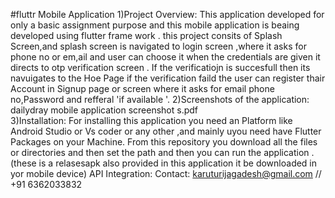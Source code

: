 #fluttr Mobile Application
1)Project Overview: This application developed for only a basic assignment purpose and this mobile application is beaing developed using flutter frame work .
                     this project consits of Splash Screen,and splash screen is navigated to login screen ,where it asks for phone no or em,ail and user can choose it when the credentials are given it directs to otp verification screen .
If the verificatiojn is succesfull then its navuigates to the Hoe Page if the verification faild the user can register thair Account in Signup page or screen where it asks for email phone no,Password and refferal 'if available '.
2)Screenshots of the application: dailydray mobile application screenshot s.pdf   
3)Installation: For installing this application you need an Platform like Android Studio or Vs coder or any other ,and mainly uyou need have Flutter Packages on your Machine.
From this repository you download all the files or directories and then set the path and then you can run the application .
(these is a relasesapk also provided in this application it be downloaded in yor mobile device)
API Integration: 
Contact: karuturijagadesh@gmail.com  //  +91  6362033832 
